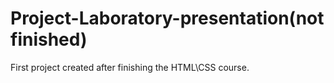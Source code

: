 # Project-Laboratory-presentation(not finished)
First project created after finishing the HTML\CSS course.
